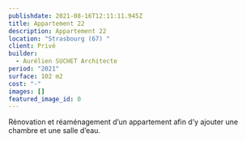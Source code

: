 ```yaml
---
publishdate: 2021-08-16T12:11:11.945Z
title: Appartement 22
description: Appartement 22
location: "Strasbourg (67) "
client: Privé
builder:
  - Aurélien SUCHET Architecte
period: "2021"
surface: 102 m2
cost: "-"
images: []
featured_image_id: 0
---
```

Rénovation et réaménagement d’un appartement afin d’y ajouter une chambre et une salle d’eau.